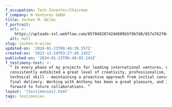 ```yaml
---
f_occupation: Tech Investor/Chairman
f_company: W Ventures GmbH
title: Jochen M. Wilms
f_portrait:
  url: >-
    https://uploads-ssl.webflow.com/657840207424d689b5f9b7d8/657a762f0de9a423b684bc63_jochen.png
  alt: null
slug: jochen-m-wilms
updated-on: '2024-01-23T06:46:39.557Z'
created-on: '2023-12-14T03:27:49.145Z'
published-on: '2024-01-23T06:48:05.143Z'
f_testimony-text: >-
  “ In every phase of my projects for leading international ventures, Anthony
  consistently exhibited a great level of creativity, professionalism, and
  technical skill - maintaining a proactive approach from initial concept to
  final delivery. Working with Anthony has been a great pleasure, and I look
  forward to future collaborations. ”
layout: '[testimonies].html'
tags: testimonies
---
```



